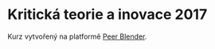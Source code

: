 # Kritická teorie a inovace 2017

Kurz vytvořený na platformě [Peer Blender](https://github.com/jan-martinek/peer-blender).
